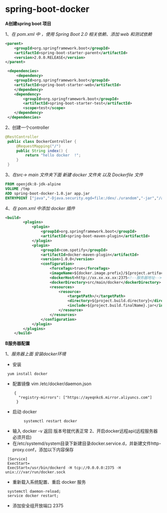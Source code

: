 # spring-boot-docker 


**A创建spring boot 项目**

1、_在 pom.xml 中 ，使用 Spring Boot 2.0 相关依赖、添加 web 和测试依赖_ 
````xml
<parent>
    <groupId>org.springframework.boot</groupId>
    <artifactId>spring-boot-starter-parent</artifactId>
    <version>2.0.0.RELEASE</version>
</parent>

 <dependencies>
     <dependency>
    <groupId>org.springframework.boot</groupId>
    <artifactId>spring-boot-starter-web</artifactId>
    </dependency>
    <dependency>
        <groupId>org.springframework.boot</groupId>
        <artifactId>spring-boot-starter-test</artifactId>
        <scope>test</scope>
    </dependency>
 </dependencies>
````

2、创建一个controller

```java
@RestController
 public class DockerController {
     @RequestMapping("/")
     public String index() {
         return "hello docker  !";
     }
 }
```
3、_在src-> main 文件夹下面 新建  docker 文件夹  以及 Dockerfile 文件_
```DockerFile
FROM openjdk:8-jdk-alpine
VOLUME /tmp
ADD spring-boot-docker-1.0.jar app.jar
ENTRYPOINT ["java","-Djava.security.egd=file:/dev/./urandom","-jar","/app.jar"]
```
4、_在 pom.xml 中添加  docker 插件_
```xml
<build>
		<plugins>
			<plugin>
				<groupId>org.springframework.boot</groupId>
				<artifactId>spring-boot-maven-plugin</artifactId>
			</plugin>
			<plugin>
				<groupId>com.spotify</groupId>
				<artifactId>docker-maven-plugin</artifactId>
				<version>1.0.0</version>
				<configuration>
					<forceTags>true</forceTags>
					<imageName>${docker.image.prefix}/${project.artifactId}</imageName>
					<dockerHost>http://xx.xx.xx.xx:2375<!--服务器地址--></dockerHost>
					<dockerDirectory>src/main/docker</dockerDirectory>
					<resources>
						<resource>
							<targetPath>/</targetPath>
							<directory>${project.build.directory}</directory>
							<include>${project.build.finalName}.jar</include>
						</resource>
					</resources>
				</configuration>
			</plugin>
		</plugins>
	</build>
```

**B服务器配置**

1、_服务器上面 安装docker环境_
  * 安装
  ```
   yum install docker
 ```
  * 配置镜像 vim /etc/docker/daemon.json
  ``` 
      {
        "registry-mirrors": ["https://ayeqnkc6.mirror.aliyuncs.com"]
       }
   ```
   * 启动 docker
     ```
          systemctl restart docker
     ```
   * 输入 docker -v 返回 版本号就代表正常
2、开启docker远程api(远程服务器必须开启)
  * 在/etc/systemd/system目录下新建目录docker.service.d，并新建文件http-proxy.conf，添加以下内容保存
  ```
   [Service]
   ExecStart=
   ExecStart=/usr/bin/dockerd -H tcp://0.0.0.0:2375 -H unix:///var/run/docker.sock
  ```
  * 重新载入系统配置、重启 docker 服务
  ```
   systemctl daemon-reload;
   service docker restart;
```
  * 添加安全组开放端口 2375
